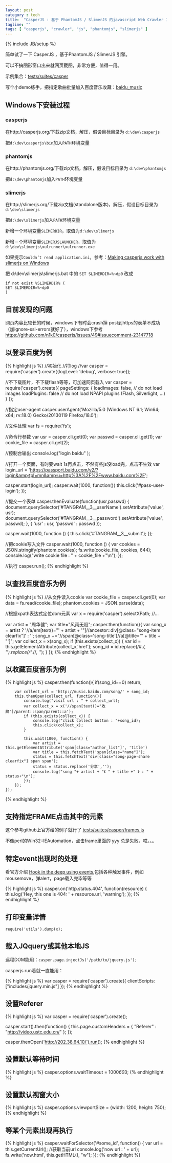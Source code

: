 ```yaml
---
layout: post
category : tech
title:  "CasperJS : 基于 PhantomJS / SlimerJS 的javascript Web Crawler 工具"
tagline: ""
tags: [ "casperjs", "crawler", "js", "phantomjs", "slimerjs" ] 
---
```

{% include JB/setup %}

简单试了一下 CasperJS ，基于PhantomJS / SlimerJS 引擎。

可以不搞图形窗口出来就网页截图，非常方便，值得一用。

示例集合：[tests/suites/casper](https://github.com/n1k0/casperjs/tree/master/tests/suites/casper)

写个小demo练手，把指定歌曲批量加入百度音乐收藏：[baidu_music](https://github.com/abbypan/baidu_music)

## Windows下安装过程

### casperjs

在http://casperjs.org/下载zip文档，解压，假设目标目录为
``d:\dev\casperjs``

把``d:\dev\casperjs\bin``加入``PATH``环境变量

### phantomjs 

在http://phantomjs.org/下载zip文档，解压，假设目标目录为
``d:\dev\phantomjs``

把``d:\dev\phantomjs``加入``PATH``环境变量

### slimerjs

在http://slimerjs.org/下载zip文档(standalone版本)，解压，假设目标目录为
``d:\dev\slimerjs``

把``d:\dev\slimerjs``加入``PATH``环境变量

新增一个环境变量``SLIMERDIR``，取值为``d:\dev\slimerjs``

新增－个环境变量``SLIMERJSLAUNCHER``，取值为``d:\dev\slimerjs\xulrunner\xulrunner.exe``

如果提示``Couldn’t read application.ini``，参考：[Making casperjs work with slimerjs on Windows](http://luksurious.me/?p=64)

把 d:\dev\slimerjs\slimerjs.bat 中的 ``SET SLIMERDIR=%~dp0`` 改成

    if not exist %SLIMERDIR% (
    SET SLIMERDIR=%~dp0
    )

## 目前发现的问题

网页内容比较长的时候，windows下有时会crash掉
post到https的表单不成功（加ignore-ssl-errors就好了），windows下参考 https://github.com/n1k0/casperjs/issues/49#issuecomment-23147718

## 以登录百度为例

{% highlight js %}
//初始化
//打log
//var casper = require('casper').create({logLevel: 'debug', verbose: true});

//不下载图片，不下载flash等等，可加速网页载入
var casper = require('casper').create({
  pageSettings: {
        loadImages: false, // do not load images
        loadPlugins: false // do not load NPAPI plugins (Flash, Silverlight, ...)
    }
});

//指定user-agent
casper.userAgent('Mozilla/5.0 (Windows NT 6.1; Win64; x64; rv:18.0) Gecko/20130119 Firefox/18.0');

//文件处理
var fs = require('fs');

//命令行参数
var usr = casper.cli.get(0);
var passwd = casper.cli.get(1);
var cookie_file = casper.cli.get(2);

//控制台输出
console.log("login baidu" );

//打开一个页面，有时要wait 1s再点击，不然有些js没load完，点击不生效
var login_url = 'https://passport.baidu.com/v2/?login&amp;tpl=mn&amp;u=http%3A%2F%2Fwww.baidu.com%2F';

casper.start(login_url);
casper.wait(1000, function(){
    this.click('#pass-user-login');
});


//提交一个表单
casper.thenEvaluate(function(usr,passwd) {
    document.querySelector('#TANGRAM__3__userName').setAttribute('value', usr);
    document.querySelector('#TANGRAM__3__password').setAttribute('value', passwd);
}, { 'usr' : usr, 'passwd' : passwd });

casper.wait(1000, function () {
    this.click('#TANGRAM__3__submit');
});


//把cookie写入文件
casper.wait(1000, function () {
    var cookies = JSON.stringify(phantom.cookies);
    fs.write(cookie_file, cookies, 644);
    console.log("write cookie file : " + cookie_file +"\n");
});

//执行
casper.run();
{% endhighlight %}

## 以查找百度音乐为例

{% highlight js %}
//从文件读入cookie
var cookie_file = casper.cli.get(0);
var data = fs.read(cookie_file);
phantom.cookies = JSON.parse(data);

//根据xpath表达式定位dom元素
var x = require('casper').selectXPath;
//...

var artist = "周华健";
var title="风雨无阻";
casper.then(function(){
        var song_x = artist ? '//a/em[text()="' + artist + '"]//ancestor::div[@class="song-item clearfix"]' : '';
        song_x +="//span[@class='song-title']//a[@title='" + title + "']";
        var collect_x = x(song_x);
        if (this.exists(collect_x)) {
            var id = this.getElementAttribute(collect_x,'href');
            song_id = id.replace(/#.*/, '').replace(/^.*\//, '');
        }
    });
{% endhighlight %}

## 以收藏百度音乐为例

{% highlight js %}
casper.then(function(){
        if(song_id==0) return;

        var collect_url = 'http://music.baidu.com/song/' + song_id;
        this.thenOpen(collect_url, function(){
            console.log("visit url : " + collect_url);
            var collect_x = x('//span[text()="收藏"]/parent::span/parent::a');
            if (this.exists(collect_x)) {
                console.log("click collect button : "+song_id);
                this.click(collect_x);
            }

            this.wait(1000, function() {
                var artist = this.getElementAttribute('span[class="author_list"]', 'title')
                var title = this.fetchText('span[class="name"]');
                status = this.fetchText('div[class="song-page-share clearfix"] span span');
                status = status.replace('分享','');
                console.log("song "+ artist + "《 " + title +" 》 : " + status+"\n");
            });
        });
    });
{% endhighlight %}

## 支持指定FRAME点击其中的元素

这个参考github上官方给的例子就行了 [tests/suites/casper/frames.js](https://github.com/n1k0/casperjs/blob/76b7f73fc098892c31d3df15181d3710b857d573/tests/suites/casper/frames.js)

不像perl的Win32::IEAutomation，点击frame里面的 <a onclick="javascript: xxx();">yyy</a> 总是失败，哎。。。

## 特定event出现时的处理

看官方介绍 [Hook in the deep using events](http://docs.casperjs.org/en/latest/debugging.html#id3),包括各种触发事件，例如mousemove，弹alert，page载入完毕等等

{% highlight js %}
casper.on('http.status.404', function(resource) {
    this.log('Hey, this one is 404: ' + resource.url, 'warning');
});
{% endhighlight %}

## 打印变量详情

``require('utils').dump(x);``

## 载入JQquery或其他本地JS

远程DOM能用：``casper.page.injectJs('/path/to/jquery.js');``

casperjs run着就一直能用：

{% highlight js %}
var casper = require('casper').create({
    clientScripts: ["includes/jquery.min.js"]
});
{% endhighlight %}


## 设置Referer
{% highlight js %}
var casper = require('casper').create();

casper.start().then(function() {
    this.page.customHeaders = {
        "Referer" : "http://video.ustc.edu.cn/"
    };
});

casper.thenOpen('http://202.38.64.10/').run();
{% endhighlight %}

## 设置默认等待时间

{% highlight js %}
casper.options.waitTimeout = 1000*60*3;
{% endhighlight %}

## 设置默认视窗大小

{% highlight js %}
casper.options.viewportSize = {width: 1200, height: 750};
{% endhighlight %}

## 等某个元素出现再执行

{% highlight js %}
casper.waitForSelector('#some_id', function() {
    var url = this.getCurrentUrl(); //获取当前url
    console.log('now url : ' + url);
    fs.write('now.html', this.getHTML(), "w");
});
{% endhighlight %}

